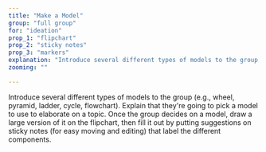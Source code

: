 ```yaml
---
title: "Make a Model"
group: "full group"
for: "ideation"
prop_1: "flipchart"
prop_2: "sticky notes"
prop_3: "markers"
explanation: "Introduce several different types of models to the group (e.g., wheel, pyramid, ladder, cycle, flowchart). Explain that they\'re going to pick a model to use to elaborate on a topic. Once the group decides on a model, draw a large version of it on the flipchart, then fill it out by putting suggestions on sticky notes (for easy moving and editing) that label the different components."
zooming: ""

---
```


Introduce several different types of models to the group (e.g., wheel, pyramid, ladder, cycle, flowchart). Explain that they're going to pick a model to use to elaborate on a topic. Once the group decides on a model, draw a large version of it on the flipchart, then fill it out by putting suggestions on sticky notes (for easy moving and editing) that label the different components.
